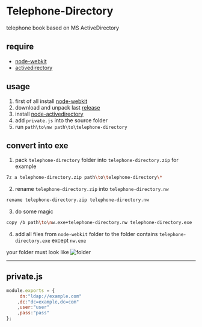 # Telephone-Directory
telephone book based on MS ActiveDirectory
## require
+ [node-webkit](http://nwjs.io/)
+ [activedirectory](https://github.com/gheeres/node-activedirectory)

## usage
1. first of all install [node-webkit](http://nwjs.io/)
2. download and unpack last [release](https://github.com/titulus/Telephone-Directory/releases)
3. install [node-activedirectory](https://github.com/gheeres/node-activedirectory)
4. add `private.js` into the source folder
5. run `path\to\nw path\to\telephone-directory`

## convert into exe
1. pack `telephone-directory` folder into `telephone-directory.zip` for example
```bash
7z a telephone-directory.zip path\to\telephone-directory\*
```
2. rename `telephone-directory.zip` into `telephone-directory.nw`
```bash
rename telephone-directory.zip telephone-directory.nw
```
3. do some magic
```bash
copy /b path\to\nw.exe+telephone-directory.nw telephone-directory.exe
```
4. add all files from `node-webkit` folder to the folder contains `telephone-directory.exe` except `nw.exe`

your folder must look like
![folder](https://habrastorage.org/files/c55/375/390/c553753903fc416c8ed2ed6c7392d3a0.png)

----
## private.js
```javascript
module.exports = {
	 dn:"ldap://example.com"
	,dc:"dc=example,dc=com"
	,user:"user"
	,pass:"pass"
};
```